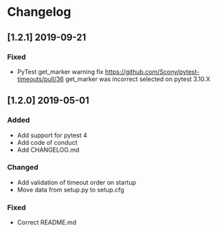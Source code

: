 # Changelog
## [1.2.1] 2019-09-21
### Fixed
- PyTest get_marker warning fix https://github.com/Scony/pytest-timeouts/pull/36
  get_marker was incorrect selected on pytest 3.10.X
## [1.2.0] 2019-05-01
### Added
- Add support for pytest 4
- Add code of conduct
- Add CHANGELOG.md
### Changed
- Add validation of timeout order on startup
- Move data from setup.py to setup.cfg
### Fixed
- Correct README.md
